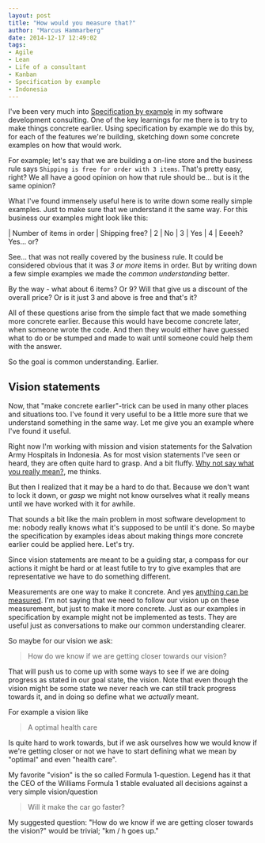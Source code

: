 ```yaml
---
layout: post
title: "How would you measure that?"
author: "Marcus Hammarberg"
date: 2014-12-17 12:49:02
tags:
- Agile
- Lean
- Life of a consultant
- Kanban
- Specification by example
- Indonesia
---
```


I've been very much into <a href="http://www.specificationbyexample.com">Specification by example</a> in my software development consulting. One of the key learnings for me there is to try to make things concrete earlier. Using specification by example we do this by, for each of the features we're building, sketching down some concrete examples on how that would work.

For example; let's say that we are building a on-line store and the business rule says <code>Shipping is free for order with 3 items</code>. That's pretty easy, right? We all have a good opinion on how that rule should be... but is it the same opinion?

<!-- excerpt-end -->

What I've found immensely useful here is to write down some really simple examples. Just to make sure that we understand it the same way. For this business our examples might look like this:

| Number of items in order | Shipping free?
| 2  | No
| 3  | Yes
| 4  | Eeeeh? Yes... or?

See... that was not really covered by the business rule. It could be considered obvious that it was *3 or more* items in order. But by writing down a few simple examples we made the *common understanding* better.

By the way - what about 6 items? Or 9? Will that give us a discount of the overall price? Or is it just 3 and above is free and that's it?

All of these questions arise from the simple fact that we made something more concrete earlier. Because this would have become concrete later, when someone wrote the code. And then they would either have guessed what to do or be stumped and made to wait until someone could help them with the answer.

So the goal is common understanding. Earlier.

## Vision statements

Now, that "make concrete earlier"-trick can be used in many other places and situations too. I've found it very useful to be a little more sure that we understand something in the same way. Let me give you an example where I've found it useful.

Right now I'm working with mission and vision statements for the Salvation Army Hospitals in Indonesia. As for most vision statements I've seen or heard, they are often quite hard to grasp. And a bit fluffy. <a href="https://www.marcusoft.net/2014/10/vision-statements.html">Why not say what you really mean?</a>, me thinks.

But then I realized that it may be a hard to do that. Because we don't want to lock it down, or *gasp* we might not know ourselves what it really means until we have worked with it for awhile.

That sounds a bit like the main problem in most software development to me: nobody really knows what it's supposed to be until it's done. So maybe the specification by examples ideas about making things more concrete earlier could be applied here. Let's try.

Since vision statements are meant to be a guiding star, a compass for our actions it might be hard or at least futile to try to give examples that are representative we have to do something different.

Measurements are one way to make it concrete. And yes <a href="https://www.marcusoft.net/2014/12/what-ive-learned-from-how-to-measure-anything.html">anything can be measured</a>. I'm not saying that we need to follow our vision up on these measurement, but just to make it more concrete. Just as our examples in specification by example might not be implemented as tests. They are useful just as conversations to make our common understanding clearer.

So maybe for our vision we ask:
<blockquote>How do we know if we are getting closer towards our vision?</blockquote>

That will push us to come up with some ways to see if we are doing progress as stated in our goal state, the vision. Note that even though the vision might be some state we never reach we can still track progress towards it, and in doing so define what we *actually* meant.

For example a vision like
<blockquote>A optimal health care</blockquote>
Is quite hard to work towards, but if we ask ourselves how we would know if we're getting closer or not we have to start defining what we mean by "optimal" and even "health care".

My favorite "vision" is the so called Formula 1-question. Legend has it that the CEO of the Williams Formula 1 stable evaluated all decisions against a very simple vision/question
<blockquote>Will it make the car go faster?</blockquote>
My suggested question: "How do we know if we are getting closer towards the vision?" would be trivial; "km / h goes up."
